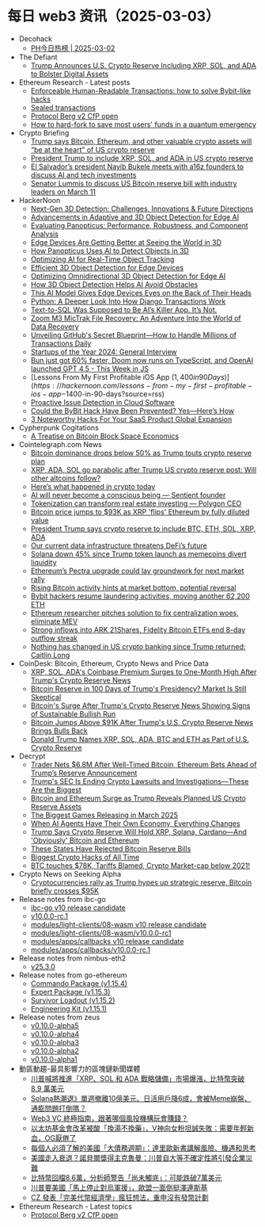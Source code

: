 # 每日 web3 资讯（2025-03-03）

- Decohack
  - [PH今日热榜 | 2025-03-02](https://decohack.com/producthunt-daily-2025-03-02/)
- The Defiant
  - [Trump Announces U.S. Crypto Reserve Including XRP, SOL, and ADA to Bolster Digital Assets](https://thedefiant.io/news/regulation/trump-announces-u-s-crypto-reserve-including-xrp-sol-ada-to-bolster-digital-2213f4a6)
- Ethereum Research - Latest posts
  - [Enforceable Human-Readable Transactions: how to solve Bybit-like hacks](https://ethresear.ch/t/enforceable-human-readable-transactions-how-to-solve-bybit-like-hacks/21836#post_11)
  - [Sealed transactions](https://ethresear.ch/t/sealed-transactions/21859#post_2)
  - [Protocol Berg v2 CfP open](https://ethresear.ch/t/protocol-berg-v2-cfp-open/21862#post_1)
  - [How to hard-fork to save most users' funds in a quantum emergency](https://ethresear.ch/t/how-to-hard-fork-to-save-most-users-funds-in-a-quantum-emergency/18901?page=2#post_42)
- Crypto Briefing
  - [Trump says Bitcoin, Ethereum, and other valuable crypto assets will “be at the heart” of US crypto reserve](https://cryptobriefing.com/us-crypto-reserve-trump-bitcoin-ethereum/)
  - [President Trump to include XRP, SOL, and ADA in US crypto reserve](https://cryptobriefing.com/trump-us-crypto-reserve/)
  - [El Salvador’s president Nayib Bukele meets with a16z founders to discuss AI and tech investments](https://cryptobriefing.com/el-salvador-tech-investments-a16z/)
  - [Senator Lummis to discuss US Bitcoin reserve bill with industry leaders on March 11](https://cryptobriefing.com/us-bitcoin-reserve-initiative/)
- HackerNoon
  - [Next-Gen 3D Detection: Challenges, Innovations & Future Directions](https://hackernoon.com/next-gen-3d-detection-challenges-innovations-and-future-directions?source=rss)
  - [Advancements in Adaptive and 3D Object Detection for Edge AI](https://hackernoon.com/advancements-in-adaptive-and-3d-object-detection-for-edge-ai?source=rss)
  - [Evaluating Panopticus: Performance, Robustness, and Component Analysis](https://hackernoon.com/evaluating-panopticus-performance-robustness-and-component-analysis?source=rss)
  - [Edge Devices Are Getting Better at Seeing the World in 3D](https://hackernoon.com/edge-devices-are-getting-better-at-seeing-the-world-in-3d?source=rss)
  - [How Panopticus Uses AI to Detect Objects in 3D](https://hackernoon.com/how-panopticus-uses-ai-to-detect-objects-in-3d?source=rss)
  - [Optimizing AI for Real-Time Object Tracking](https://hackernoon.com/optimizing-ai-for-real-time-object-tracking?source=rss)
  - [Efficient 3D Object Detection for Edge Devices](https://hackernoon.com/efficient-3d-object-detection-for-edge-devices?source=rss)
  - [Optimizing Omnidirectional 3D Object Detection for Edge AI](https://hackernoon.com/optimizing-omnidirectional-3d-object-detection-for-edge-ai?source=rss)
  - [How 3D Object Detection Helps AI Avoid Obstacles](https://hackernoon.com/how-3d-object-detection-helps-ai-avoid-obstacles?source=rss)
  - [This AI Model Gives Edge Devices Eyes on the Back of Their Heads](https://hackernoon.com/this-ai-model-gives-edge-devices-eyes-on-the-back-of-their-heads?source=rss)
  - [Python: A Deeper Look Into How Django Transactions Work](https://hackernoon.com/python-a-deeper-look-into-how-django-transactions-work?source=rss)
  - [Text-to-SQL Was Supposed to Be AI’s Killer App. It’s Not.](https://hackernoon.com/text-to-sql-was-supposed-to-be-ais-killer-app-its-not?source=rss)
  - [Zoom M3 MicTrak File Recovery: An Adventure Into the World of Data Recovery](https://hackernoon.com/zoom-m3-mictrak-file-recovery-an-adventure-into-the-world-of-data-recovery?source=rss)
  - [Unveiling GitHub's Secret Blueprint—How to Handle Millions of Transactions Daily](https://hackernoon.com/unveiling-githubs-secret-blueprinthow-to-handle-millions-of-transactions-daily?source=rss)
  - [Startups of the Year 2024: General Interview](https://hackernoon.com/startups-of-the-year-2024-general-interview-qc2uhqo?source=rss)
  - [Bun just got 60% faster, Doom now runs on TypeScript, and OpenAI launched GPT 4.5 - This Week in JS](https://hackernoon.com/bun-just-got-60percent-faster-doom-now-runs-on-typescript-and-openai-launched-gpt-45-this-week-in-js?source=rss)
  - [Lessons From My First Profitable iOS App ($1,400 in 90 Days)](https://hackernoon.com/lessons-from-my-first-profitable-ios-app-$1400-in-90-days?source=rss)
  - [Proactive Issue Detection in Cloud Software](https://hackernoon.com/proactive-issue-detection-in-cloud-software?source=rss)
  - [Could the ByBit Hack Have Been Prevented? Yes—Here’s How](https://hackernoon.com/could-bybit-have-prevented-the-hack-yesheres-how?source=rss)
  - [3 Noteworthy Hacks For Your SaaS Product Global Expansion](https://hackernoon.com/3-noteworthy-hacks-for-your-saas-product-global-expansion?source=rss)
- Cypherpunk Cogitations
  - [A Treatise on Bitcoin Block Space Economics](https://blog.lopp.net/treatise-bitcoin-block-space-economics/)
- Cointelegraph.com News
  - [Bitcoin dominance drops below 50% as Trump touts crypto reserve plan](https://cointelegraph.com/news/bitcoin-dominance-shrinks-trump-announces-crypto-reserve?utm_source=rss_feed&utm_medium=rss&utm_campaign=rss_partner_inbound)
  - [XRP, ADA, SOL go parabolic after Trump US crypto reserve post: Will other altcoins follow?](https://cointelegraph.com/news/xrp-ada-sol-go-parabolic-after-trump-us-crypto-reserve-post-will-altcoins-follow?utm_source=rss_feed&utm_medium=rss&utm_campaign=rss_partner_inbound)
  - [Here’s what happened in crypto today](https://cointelegraph.com/news/what-happened-in-crypto-today?utm_source=rss_feed&utm_medium=rss&utm_campaign=rss_partner_inbound)
  - [AI will never become a conscious being — Sentient founder](https://cointelegraph.com/news/ai-will-never-become-conscious-being-sentient-founder?utm_source=rss_feed&utm_medium=rss&utm_campaign=rss_partner_inbound)
  - [Tokenization can transform real estate investing — Polygon CEO](https://cointelegraph.com/news/tokenization-transform-real-estate-polygon-ceo?utm_source=rss_feed&utm_medium=rss&utm_campaign=rss_partner_inbound)
  - [Bitcoin price jumps to $93K as XRP &#039;flips&#039; Ethereum by fully diluted value](https://cointelegraph.com/news/bitcoin-price-suddenly-jumps-93k-xrp-flips-ethereum?utm_source=rss_feed&utm_medium=rss&utm_campaign=rss_partner_inbound)
  - [President Trump says crypto reserve to include BTC, ETH, SOL, XRP, ADA](https://cointelegraph.com/news/trump-says-digital-asset-stockpile-include-sol-xrp-ada?utm_source=rss_feed&utm_medium=rss&utm_campaign=rss_partner_inbound)
  - [Our current data infrastructure threatens DeFi’s future](https://cointelegraph.com/news/the-future-of-de-fi-is-at-risk?utm_source=rss_feed&utm_medium=rss&utm_campaign=rss_partner_inbound)
  - [Solana down 45% since Trump token launch as memecoins divert liquidity](https://cointelegraph.com/news/solana-falls-45-trump-token-launch-memecoin-disappointment?utm_source=rss_feed&utm_medium=rss&utm_campaign=rss_partner_inbound)
  - [Ethereum’s Pectra upgrade could lay groundwork for next market rally](https://cointelegraph.com/news/ethereum-pectra-next-eth-price-catalyst?utm_source=rss_feed&utm_medium=rss&utm_campaign=rss_partner_inbound)
  - [Rising Bitcoin activity hints at market bottom, potential reversal](https://cointelegraph.com/news/bitcoin-active-addresses-market-turning-point?utm_source=rss_feed&utm_medium=rss&utm_campaign=rss_partner_inbound)
  - [Bybit hackers resume laundering activities, moving another 62,200 ETH](https://cointelegraph.com/news/bybit-hackers-resume-money-laundering-activities-moving-62200-eth?utm_source=rss_feed&utm_medium=rss&utm_campaign=rss_partner_inbound)
  - [Ethereum researcher pitches solution to fix centralization woes, eliminate MEV](https://cointelegraph.com/news/ethereum-researcher-pitches-block-proposal-alternative-to-improve-ethereum?utm_source=rss_feed&utm_medium=rss&utm_campaign=rss_partner_inbound)
  - [Strong inflows into ARK 21Shares, Fidelity Bitcoin ETFs end 8-day outflow streak](https://cointelegraph.com/news/bitcoin-etfs-see-first-inflow-day-in-nine-trading-days-as-bitcoin-recovers?utm_source=rss_feed&utm_medium=rss&utm_campaign=rss_partner_inbound)
  - [Nothing has changed in US crypto banking since Trump returned: Caitlin Long](https://cointelegraph.com/news/trump-administration-hasnt-addressed-crypto-debanking-issues?utm_source=rss_feed&utm_medium=rss&utm_campaign=rss_partner_inbound)
- CoinDesk: Bitcoin, Ethereum, Crypto News and Price Data
  - [XRP, SOL, ADA's Coinbase Premium Surges to One-Month High After Trump's Crypto Reserve News](https://www.coindesk.com/markets/2025/03/02/xrp-sol-ada-s-coinbase-premium-surges-to-one-month-high-after-trump-s-crypto-reserve-news)
  - [Bitcoin Reserve in 100 Days of Trump's Presidency? Market Is Still Skeptical](https://www.coindesk.com/markets/2025/03/02/market-still-skeptical-about-a-btc-reserve-in-100-days)
  - [Bitcoin's Surge After Trump's Crypto Reserve News Showing Signs of Sustainable Bullish Run](https://www.coindesk.com/markets/2025/03/02/bitcoin-s-surge-after-trump-s-crypto-reserve-news-showing-signs-of-sustainable-bullish-run)
  - [Bitcoin Jumps Above $91K After Trump's U.S. Crypto Reserve News Brings Bulls Back](https://www.coindesk.com/markets/2025/03/02/bitcoin-jumps-above-usd91k-after-trump-establishes-u-s-crypto-reserves)
  - [Donald Trump Names XRP, SOL, ADA, BTC and ETH as Part of U.S. Crypto Reserve](https://www.coindesk.com/policy/2025/03/02/trump-to-establish-u-s-crypto-reserve)
- Decrypt
  - [Trader Nets $6.8M After Well-Timed Bitcoin, Ethereum Bets Ahead of Trump’s Reserve Announcement](https://decrypt.co/308424/trader-nets-6-8m-after-well-timed-bitcoin-ethereum-bets-ahead-of-trumps-reserve-announcement)
  - [Trump's SEC Is Ending Crypto Lawsuits and Investigations—These Are the Biggest](https://decrypt.co/308273/trump-sec-ending-crypto-lawsuits-investigations)
  - [Bitcoin and Ethereum Surge as Trump Reveals Planned US Crypto Reserve Assets](https://decrypt.co/308417/bitcoin-ethereum-skyrocket-trump-us-reserve-assets)
  - [The Biggest Games Releasing in March 2025](https://decrypt.co/308173/biggest-games-releasing-march-2025)
  - [When AI Agents Have Their Own Economy, Everything Changes](https://decrypt.co/308404/when-ai-agents-own-economy-everything-changes)
  - [Trump Says Crypto Reserve Will Hold XRP, Solana, Cardano—And 'Obviously' Bitcoin and Ethereum](https://decrypt.co/308413/trump-crypto-reserve-xrp-solana-cardano)
  - [These States Have Rejected Bitcoin Reserve Bills](https://decrypt.co/308009/u-s-state-bitcoin-reserve-plans-hit-roadblock-as-multiple-bills-rejected)
  - [Biggest Crypto Hacks of All Time](https://decrypt.co/308292/biggest-crypto-hacks-of-all-time)
  - [BTC touches $78K, Tariffs Blamed, Crypto Market-cap below 2021!](https://decrypt.co/videos/interviews/01MaNq9f/btc-touches-78k-tariffs-blamed-crypto-market-cap-below-2021)
- Crypto News on Seeking Alpha
  - [Cryptocurrencies rally as Trump hypes up strategic reserve, Bitcoin briefly crosses $95K](https://seekingalpha.com/news/4415923-bitcoin-crosses-95k-as-trump-hypes-up-crypto-strategic-reserve?utm_source=feed_news_crypto&utm_medium=referral&feed_item_type=news)
- Release notes from ibc-go
  - [ibc-go v10 release candidate](https://github.com/cosmos/ibc-go/releases/tag/v10.0.0-rc.2)
  - [v10.0.0-rc.1](https://github.com/cosmos/ibc-go/releases/tag/v10.0.0-rc.1)
  - [modules/light-clients/08-wasm v10 release candidate](https://github.com/cosmos/ibc-go/releases/tag/modules%2Flight-clients%2F08-wasm%2Fv10.0.0-rc.2)
  - [modules/light-clients/08-wasm/v10.0.0-rc1](https://github.com/cosmos/ibc-go/releases/tag/modules%2Flight-clients%2F08-wasm%2Fv10.0.0-rc1)
  - [modules/apps/callbacks v10 release candidate](https://github.com/cosmos/ibc-go/releases/tag/modules%2Fapps%2Fcallbacks%2Fv10.0.0-rc.2)
  - [modules/apps/callbacks/v10.0.0-rc.1](https://github.com/cosmos/ibc-go/releases/tag/modules%2Fapps%2Fcallbacks%2Fv10.0.0-rc.1)
- Release notes from nimbus-eth2
  - [v25.3.0](https://github.com/status-im/nimbus-eth2/releases/tag/v25.3.0)
- Release notes from go-ethereum
  - [Commando Package (v1.15.4)](https://github.com/ethereum/go-ethereum/releases/tag/v1.15.4)
  - [Expert Package (v1.15.3)](https://github.com/ethereum/go-ethereum/releases/tag/v1.15.3)
  - [Survivor Loadout (v1.15.2)](https://github.com/ethereum/go-ethereum/releases/tag/v1.15.2)
  - [Engineering Kit (v1.15.1)](https://github.com/ethereum/go-ethereum/releases/tag/v1.15.1)
- Release notes from zeus
  - [v0.10.0-alpha5](https://github.com/ZeusLN/zeus/releases/tag/v0.10.0-alpha5)
  - [v0.10.0-alpha4](https://github.com/ZeusLN/zeus/releases/tag/v0.10.0-alpha4)
  - [v0.10.0-alpha3](https://github.com/ZeusLN/zeus/releases/tag/v0.10.0-alpha3)
  - [v0.10.0-alpha2](https://github.com/ZeusLN/zeus/releases/tag/v0.10.0-alpha2)
  - [v0.10.0-alpha1](https://github.com/ZeusLN/zeus/releases/tag/v0.10.0-alpha1)
- 動區動趨-最具影響力的區塊鏈新聞媒體
  - [川普喊將推進「XRP、SOL 和 ADA 戰略儲備」市場爆漲，比特幣突破 8.9 萬美元](https://www.blocktempo.com/trump-announces-promotion-of-xrp-sol-and-ada-strategic-reserves/)
  - [Solana熱潮退》單週撤離10億美元、日活用戶降6成，會被Meme崩盤、通膨問題打倒嗎？](https://www.blocktempo.com/solana-faces-severe-tests-from-meme-decline-and-inflation/)
  - [Web3 VC 終極指南，跟著哪個風投機構玩會賺錢？](https://www.blocktempo.com/which-web3-vc-can-i-follow-to-make-money/)
  - [以太坊基金會改革被酸「換湯不換藥」，V神向女粉坦誠失敗：需要年輕新血，OG厭倦了](https://www.blocktempo.com/vitalik-ethereum-needs-young-blood-all-ogs-are-jaded/)
  - [每個人必須了解的美國「大債務週期」：達里歐新書講解風險、機遇和思考](https://www.blocktempo.com/ray-dalio-big-debt-cycle-risks-opportunities-and-thinking/)
  - [美國走入衰退？諾貝爾獎得主克魯曼：川普自大等不確定性將引發企業災難](https://www.blocktempo.com/us-heading-into-a-recession-krugman-comments-on-trump-2-0-policy-uncertainty/)
  - [比特幣回檔8.6萬，分析師警告「尚未觸底」：可能跌破7萬美元](https://www.blocktempo.com/analysts-warn-that-bitcoin-has-not-yet-bottomed-out-and-may-fall-below-70000/)
  - [川普要美國「馬上停止對烏軍援」，歐盟一面倒挺澤連斯基](https://www.blocktempo.com/trump-considers-cutting-all-military-aid-to-ukraine/)
  - [CZ 發表「完美代幣經濟學」瘋狂想法，重申沒有發幣計劃](https://www.blocktempo.com/cz-publishes-crazy-idea-for-token-issuance-reiterates-no-plans-to-issue-new-token/)
- Ethereum Research - Latest topics
  - [Protocol Berg v2 CfP open](https://ethresear.ch/t/protocol-berg-v2-cfp-open/21862)
